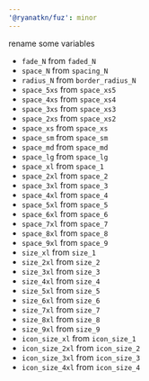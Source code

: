 ```yaml
---
'@ryanatkn/fuz': minor
---
```


rename some variables

- `fade_N` from `faded_N`
- `space_N` from `spacing_N`
- `radius_N` from `border_radius_N`
- `space_5xs` from `space_xs5`
- `space_4xs` from `space_xs4`
- `space_3xs` from `space_xs3`
- `space_2xs` from `space_xs2`
- `space_xs` from `space_xs`
- `space_sm` from `space_sm`
- `space_md` from `space_md`
- `space_lg` from `space_lg`
- `space_xl` from `space_1`
- `space_2xl` from `space_2`
- `space_3xl` from `space_3`
- `space_4xl` from `space_4`
- `space_5xl` from `space_5`
- `space_6xl` from `space_6`
- `space_7xl` from `space_7`
- `space_8xl` from `space_8`
- `space_9xl` from `space_9`
- `size_xl` from `size_1`
- `size_2xl` from `size_2`
- `size_3xl` from `size_3`
- `size_4xl` from `size_4`
- `size_5xl` from `size_5`
- `size_6xl` from `size_6`
- `size_7xl` from `size_7`
- `size_8xl` from `size_8`
- `size_9xl` from `size_9`
- `icon_size_xl` from `icon_size_1`
- `icon_size_2xl` from `icon_size_2`
- `icon_size_3xl` from `icon_size_3`
- `icon_size_4xl` from `icon_size_4`
